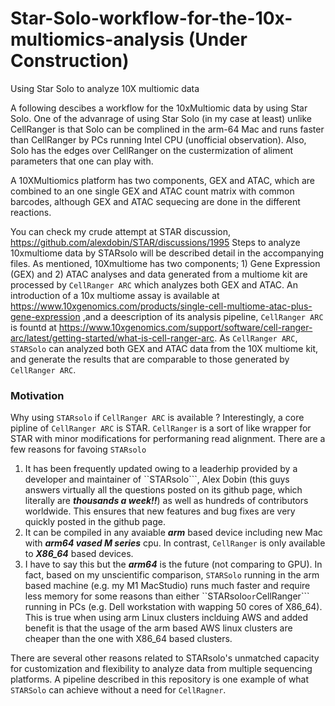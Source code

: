 # Star-Solo-workflow-for-the-10x-multiomics-analysis (Under Construction)
Using Star Solo to analyze 10X multiomic data

A following descibes a workflow for the 10xMultiomic data by using Star Solo.  One of the advanrage of using Star Solo (in my case at least) unlike CellRanger is that Solo can be complined in the arm-64 Mac and runs faster than CellRanger by PCs running Intel CPU (unofficial observation). Also, Solo has the edges over CellRanger on the custermization of aliment parameters that one can play with.  

A 10XMultiomics platform has two components, GEX and ATAC, which are combined to an one single GEX and ATAC count matrix with common barcodes, although GEX and ATAC sequecing are done in the different reactions.  

You can check my crude attempt at STAR discussion, https://github.com/alexdobin/STAR/discussions/1995
Steps to analyze 10xmultiome data by STARsolo will be described detail in the accompanying files.  As mentioned, 10Xmultiome has two components; 1) Gene Expression (GEX) and 2) ATAC analyses and data generated from a multiome kit are processed by ```CellRanger ARC``` which analyzes both GEX and ATAC.  An introduction of a 10x multiome assay is available  at https://www.10xgenomics.com/products/single-cell-multiome-atac-plus-gene-expression ,and a deescription of its analysis pipeline, ```CellRanger ARC``` is fountd at https://www.10xgenomics.com/support/software/cell-ranger-arc/latest/getting-started/what-is-cell-ranger-arc.  As ```CellRanger ARC```,  ```STARSolo``` can analyzed both GEX and ATAC data from the 10X multiome kit, and generate the results that are comparable to those generated by ```CellRanger ARC```.  

### Motivation ###
Why using ```STARsolo``` if ```CellRanger ARC``` is available ?  Interestingly, a core pipline of ```CellRanger ARC``` is STAR.  ```CellRanger``` is a sort of like wrapper for STAR with minor modifications for performaning read alignment.  There are a few reasons for favoing ```STARsolo``` 
1. It has been frequently updated owing to a leaderhip provided by a developer and maintainer of ``STARsolo```, Alex Dobin (this guys answers virtually all the questions posted on its github page,   which literally are ***thousands a week!!***)  as well as hundreds of contributors worldwide.   This ensures that new features and bug fixes are very quickly posted in the github page.
2. It can be compiled in any avaiable ***arm*** based device including new Mac with ***arm64 vased M series*** cpu.  In contrast, ```CellRanger``` is only available to ***X86_64*** based devices.
3. I have to say this but the ***arm64*** is the future (not comparing to GPU). In fact, based on my unscientific comparison, ```STARSolo``` running in the arm based machine (e.g. my M1 MacStudio) runs much faster and require less memory for some reasons than either ``STARsolo``` or ```CellRanger``` running in PCs (e.g. Dell workstation with wapping 50 cores of X86_64).  This is true when using arm Linux clusters inclduing AWS and added benefit is that the usage of the arm based AWS linux clusters are cheaper than the one with X86_64 based clusters.    

There are several other reasons related to STARsolo's unmatched capacity for customization and flexibility to analyze data from multiple sequencing platforms.  A pipeline described in this repository is one example of what ```STARSolo``` can achieve without a need for ```CellRagner```.  
